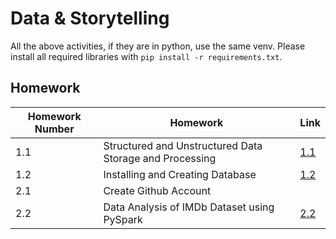 # Data & Storytelling

All the above activities, if they are in python, use the same venv. Please install all required libraries with `pip install -r requirements.txt`.

## Homework
|Homework Number|Homework|Link|
|---------------|--------|----|
|1.1|Structured and Unstructured Data Storage and Processing|[1.1](./1.1)|
|1.2|Installing and Creating Database|[1.2](./1.2)|
|2.1|Create Github Account||
|2.2|Data Analysis of IMDb Dataset using PySpark|[2.2](./2.2)|
